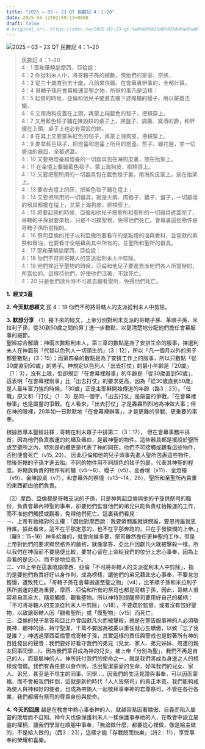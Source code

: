 ```yaml
---
title: "2025 – 03 – 23 QT 民數記 4：1~20"
date: 2025-04-12T02:59:13+0800
draft: false
# original_url: https://cmtc.tw/2025-03-23-qt-%e6%b0%91%e6%95%b8%e8%a8%98-4%ef%bc%9a120
---
```


![2025 – 03 – 23 QT 民數記 4：1\~20](/images/qt.jpg  "2025 – 03 – 23 QT 民數記 4：1\~20")

> 民數記 4：1\~20  
> 4：1 耶和華曉諭摩西、亞倫說：  
> 4：2 你從利未人中，將哥轄子孫的總數，照他們的家室、宗族，  
> 4：3 從三十歲直到五十歲，凡前來任職、在會幕裏辦事的，全都計算。  
> 4：4 哥轄子孫在會幕搬運至聖之物，所辦的事乃是這樣：  
> 4：5 起營的時候，亞倫和他兒子要進去摘下遮掩櫃的幔子，用以蒙蓋法櫃，  
> 4：6 又用海狗皮蓋在上頭，再蒙上純藍色的毯子，把槓穿上。  
> 4：7 又用藍色毯子鋪在陳設餅的桌子上，將盤子、調羹、奠酒的爵，和杯擺在上頭。桌子上也必有常設的餅。  
> 4：8 在其上又要蒙朱紅色的毯子，再蒙上海狗皮，把槓穿上。  
> 4：9 要拿藍色毯子，把燈臺和燈臺上所用的燈盞、剪子、蠟花盤，並一切盛油的器皿，全都遮蓋。  
> 4：10 又要把燈臺和燈臺的一切器具包在海狗皮裏，放在抬架上。  
> 4：11 在金壇上要鋪藍色毯子，蒙上海狗皮，把槓穿上。  
> 4：12 又要把聖所用的一切器具包在藍色毯子裏，用海狗皮蒙上，放在抬架上。  
> 4：13 要收去壇上的灰，把紫色毯子鋪在壇上；  
> 4：14 又要把所用的一切器具，就是火鼎、肉鍤子、鏟子、盤子，一切屬壇的器具都擺在壇上，又蒙上海狗皮，把槓穿上。  
> 4：15 將要起營的時候，亞倫和他兒子把聖所和聖所的一切器具遮蓋完了，哥轄的子孫就要來抬，只是不可摸聖物，免得他們死亡。會幕裏這些物件是哥轄子孫所當抬的。  
> 4：16 祭司亞倫的兒子以利亞撒所要看守的是點燈的油與香料，並當獻的素祭和膏油，也要看守全帳幕與其中所有的，並聖所和聖所的器具。  
> 4：17 耶和華曉諭摩西、亞倫說：  
> 4：18 你們不可將哥轄人的支派從利未人中剪除。  
> 4：19 他們挨近至聖物的時候，亞倫和他兒子要進去派他們各人所當辦的，所當抬的。這樣待他們，好使他們活著，不致死亡。  
> 4：20 只是他們連片時不可進去觀看聖所，免得他們死亡。

**1.  經文3遍**

**2. 今天默想經文**
民 4：18 你們不可將哥轄人的支派從利未人中剪除。

**3. 默想分享**
（1）接下來的經文，上帝分別對利未支派的哥轄子孫、革順子孫、米拉利子孫，從30到50歲之間的男丁進一步數點，以更清楚地分配他們擔任會幕服事的細節。  
聖經綜合解讀：神兩次數點利未人，第三章的數點是為了安排生命的服事，揀選利未人在神面前「代替以色列人一切頭生的」（3：12），所以「凡一個月以外的男子都要數點」（3：15）；而第四章的數點是為了安排工作上的服事，所以只數點「從30歲直到50歲」的男子。神規定以色列人「出去打仗」的最小年齡是「20歲」（1：3），沒有上限，但卻規定「在會幕裡辦事」的年齡是「從30歲直到50歲」，這表明「在會幕裡辦事」比「出去打仗」的要求更高，因為「從30歲直到50歲」是人最年富力強的時候。「30歲」正是主耶穌開始傳道的年齡（路3：23）。「任職」原文和「打仗」（1：3）是同一個字，「出去打仗」是屬靈的爭戰，「在會幕裡辦事」也是屬靈的爭戰。在人看來，「出去打仗」才是轟轟烈烈地為神做大事；但在神的眼裡，20年如一日默默地「在會幕裡辦事」，才是更難的爭戰、更重要的事奉。

根據啟導本聖經註釋：哥轄在利未眾子中排第二（3：17）， 但在會幕事務中排首，因為他們負責搬運的約櫃及器皿，是最神聖的物件。這些器具都是擺設於聖所或至聖所之內，特別是約櫃更是代表了神的同在。他們不可接觸或觀看這些物件，否則便會死亡（v15, 20）。 因此亞倫和他的兒子須事先進入聖所包裹這些物件，然後哥轄的子孫才進去抬。不同的物件用不同顏色的毯子包裹，代表其神聖的程度。哥轄族負責的物件有約櫃（v5～6）、幔子（v5）、金香壇（v11）、金燈檯（v9）、金陳設桌（v7），和會幕外的祭壇（v13～14，26），聖所和至聖所內貴重的東西都由他們負責。

（2）摩西、亞倫都是哥轄支派的子孫，只是神興起亞倫與他的子孫供祭司的職份，負責會幕內神聖的事奉，卻要他們監督他們的弟兄只能負責杠抬搬運的工作，而不准他們觸摸或觀看，免得他們死亡。這裏我們看見：  
一、上帝有祂絕對的主權：「因他對摩西說：我要憐憫誰就憐憫誰，要恩待誰就恩待誰。據此看來，這不在乎那定意的，也不在乎那奔跑的，只在乎發憐憫的上帝。」（羅9：15\~16）神多給誰的，就會向誰多要，祭司雖然擔任更神聖的工作，但是上帝對他們的要求顯然格外的嚴格，就像拿答、亞比戶因獻凡火就被擊殺一樣。所以我們在神面前不要隨便比較，要甘心留在上帝給我們的位分上忠心事奉，因為上帝看的是忠心，而不是地位高下。  
二、v18上帝在這裏曉諭摩西、亞倫「不可將哥轄人的支派從利未人中剪除」，指的是要他們負責好好以身作則，成為榜樣，讓他們的弟兄藉此忠心事奉，不要怠忽輕慢，遭致死亡。「哥轄子孫在會幕搬運至聖之物」（v4），比革順子孫和米拉利子孫所搬運的更為重要，摩西、亞倫和所有的祭司也都是哥轄子孫，因此，哥轄人很容易自高自大，隨意觸摸、觀看聖物。所以神特別提醒祭司要用好自己的權柄：「不可將哥轄人的支派從利未人中剪除」（v18），不要疏於監督、或者沒有包好聖物，以致讓哥轄人因「觀看聖所」或「摸聖物」（v15）而死亡。  
三、亞倫的兒子拿答和亞比戶曾因獻凡火而被擊殺，就是在警告服事神的人必須敬畏神、聽神的話，持守聖潔，千萬不要因為被委以重任就心生驕傲，以致「忘了我是誰？」神透過摩西亞倫警戒哥轄子孫，其實這樣的責任與警戒也是對著所有神的百姓發出的聲音：我們要好好看守我們的弟兄（兒女、家人、弟兄姊妹、周遭的親友同事同學…）。因為我們蒙召成為神的兒女，被上帝「分別為聖」，我們不再是自己的人，而是屬神的人。神所託付我們的使命之一，就是我們將成為身邊之人的榜樣或借鏡。我們有責任要以身作則，活出聖潔蒙愛的生命，好叫我們的兒女、家人、弟兄，甚至是不信主的同事、同學…，因我們的生活見證與事奉，可以因而蒙福，而不會被我們絆倒，這就是新約時代「人人皆祭司」的真正本意。我們能夠成為使人與神和好的使者，也成為帶領人一起敬拜事奉神的君尊祭司，不管在各行各業，我們都擁有祭司的尊貴身份與使命。

**4. 今天的回應**
越是在教會中熱心事奉神的人，就越容易因著驕傲、自義而陷入屬靈的敗壞而不自知。神今天也像保護利未人一樣保護事奉祂的人，在教會中設立屬靈的權柄，讓我們學習在順服中事奉，「無論做什麼，都要從心裡做，像是給主做的，不是給人做的」（西3：23），這樣才能「存戰兢而快樂」（詩2：11），享受事奉的榮耀和喜樂。

